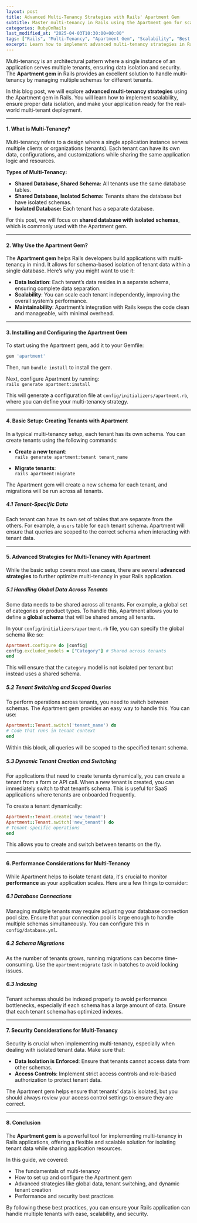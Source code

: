 ```yaml
---
layout: post  
title: Advanced Multi-Tenancy Strategies with Rails' Apartment Gem  
subtitle: Master multi-tenancy in Rails using the Apartment gem for scalable and isolated tenant data management  
categories: RubyOnRails
last_modified_at: "2025-04-03T10:30:00+00:00"
tags: ["Rails", "Multi-Tenancy", "Apartment Gem", "Scalability", "Best Practices"]  
excerpt: Learn how to implement advanced multi-tenancy strategies in Rails applications using the Apartment gem, ensuring scalability, data isolation, and maintainable tenant architecture.  
---
```

Multi-tenancy is an architectural pattern where a single instance of an application serves multiple tenants, ensuring data isolation and security. The **Apartment gem** in Rails provides an excellent solution to handle multi-tenancy by managing multiple schemas for different tenants.

In this blog post, we will explore **advanced multi-tenancy strategies** using the Apartment gem in Rails. You will learn how to implement scalability, ensure proper data isolation, and make your application ready for the real-world multi-tenant deployment.

---

#### **1. What is Multi-Tenancy?**
Multi-tenancy refers to a design where a single application instance serves multiple clients or organizations (tenants). Each tenant can have its own data, configurations, and customizations while sharing the same application logic and resources.

**Types of Multi-Tenancy:**
- **Shared Database, Shared Schema:** All tenants use the same database tables.
- **Shared Database, Isolated Schema:** Tenants share the database but have isolated schemas.
- **Isolated Database:** Each tenant has a separate database.

For this post, we will focus on **shared database with isolated schemas**, which is commonly used with the Apartment gem.

---

#### **2. Why Use the Apartment Gem?**
The **Apartment gem** helps Rails developers build applications with multi-tenancy in mind. It allows for schema-based isolation of tenant data within a single database. Here’s why you might want to use it:

- **Data Isolation**: Each tenant’s data resides in a separate schema, ensuring complete data separation.
- **Scalability**: You can scale each tenant independently, improving the overall system’s performance.
- **Maintainability**: Apartment’s integration with Rails keeps the code clean and manageable, with minimal overhead.

---

#### **3. Installing and Configuring the Apartment Gem**
To start using the Apartment gem, add it to your Gemfile:  
```ruby  
gem 'apartment'  
```

Then, run `bundle install` to install the gem.

Next, configure Apartment by running:  
```rails generate apartment:install```

This will generate a configuration file at `config/initializers/apartment.rb`, where you can define your multi-tenancy strategy.

---

#### **4. Basic Setup: Creating Tenants with Apartment**
In a typical multi-tenancy setup, each tenant has its own schema. You can create tenants using the following commands:

- **Create a new tenant**:  
  ```rails generate apartment:tenant tenant_name```

- **Migrate tenants**:  
  ```rails apartment:migrate```

The Apartment gem will create a new schema for each tenant, and migrations will be run across all tenants.

##### **4.1 Tenant-Specific Data**
Each tenant can have its own set of tables that are separate from the others. For example, a `users` table for each tenant schema. Apartment will ensure that queries are scoped to the correct schema when interacting with tenant data.

---

#### **5. Advanced Strategies for Multi-Tenancy with Apartment**
While the basic setup covers most use cases, there are several **advanced strategies** to further optimize multi-tenancy in your Rails application.

##### **5.1 Handling Global Data Across Tenants**
Some data needs to be shared across all tenants. For example, a global set of categories or product types. To handle this, Apartment allows you to define a **global schema** that will be shared among all tenants.

In your `config/initializers/apartment.rb` file, you can specify the global schema like so:  
```ruby  
Apartment.configure do |config|  
config.excluded_models = ["Category"] # Shared across tenants  
end  
```

This will ensure that the `Category` model is not isolated per tenant but instead uses a shared schema.

##### **5.2 Tenant Switching and Scoped Queries**
To perform operations across tenants, you need to switch between schemas. The Apartment gem provides an easy way to handle this. You can use:  
```ruby  
Apartment::Tenant.switch('tenant_name') do
# Code that runs in tenant context
end  
```

Within this block, all queries will be scoped to the specified tenant schema.

##### **5.3 Dynamic Tenant Creation and Switching**
For applications that need to create tenants dynamically, you can create a tenant from a form or API call. When a new tenant is created, you can immediately switch to that tenant’s schema. This is useful for SaaS applications where tenants are onboarded frequently.

To create a tenant dynamically:  
```ruby  
Apartment::Tenant.create('new_tenant')  
Apartment::Tenant.switch('new_tenant') do
# Tenant-specific operations
end  
```

This allows you to create and switch between tenants on the fly.

---

#### **6. Performance Considerations for Multi-Tenancy**
While Apartment helps to isolate tenant data, it's crucial to monitor **performance** as your application scales. Here are a few things to consider:

##### **6.1 Database Connections**
Managing multiple tenants may require adjusting your database connection pool size. Ensure that your connection pool is large enough to handle multiple schemas simultaneously. You can configure this in `config/database.yml`.

##### **6.2 Schema Migrations**
As the number of tenants grows, running migrations can become time-consuming. Use the `apartment:migrate` task in batches to avoid locking issues.

##### **6.3 Indexing**
Tenant schemas should be indexed properly to avoid performance bottlenecks, especially if each schema has a large amount of data. Ensure that each tenant schema has optimized indexes.

---

#### **7. Security Considerations for Multi-Tenancy**
Security is crucial when implementing multi-tenancy, especially when dealing with isolated tenant data. Make sure that:

- **Data Isolation is Enforced**: Ensure that tenants cannot access data from other schemas.
- **Access Controls**: Implement strict access controls and role-based authorization to protect tenant data.

The Apartment gem helps ensure that tenants' data is isolated, but you should always review your access control settings to ensure they are correct.

---

#### **8. Conclusion**
The **Apartment gem** is a powerful tool for implementing multi-tenancy in Rails applications, offering a flexible and scalable solution for isolating tenant data while sharing application resources.

In this guide, we covered:
- The fundamentals of multi-tenancy
- How to set up and configure the Apartment gem
- Advanced strategies like global data, tenant switching, and dynamic tenant creation
- Performance and security best practices

By following these best practices, you can ensure your Rails application can handle multiple tenants with ease, scalability, and security.

